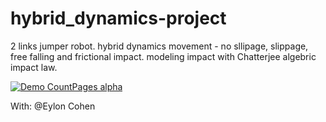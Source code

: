 # hybrid_dynamics-project
2 links jumper robot.
hybrid dynamics movement - no sllipage, slippage, free falling and frictional impact.
modeling impact with Chatterjee algebric impact law.

[![Demo CountPages alpha](https://media.giphy.com/media/giXeQq5LQu1aaOzcqh/giphy.gif)](https://youtu.be/MmPKUhQK8a4)

With: @Eylon Cohen
